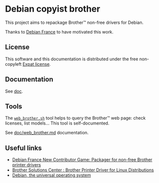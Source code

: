 Debian copyist brother
======================

This project aims to repackage Brother™ non-free drivers for Debian.

Thanks to [Debian France](https://france.debian.net/) to have motivated this work.

License
-------

This software and this documentation is distributed under the free non-copyleft [Expat license](LICENSE.md).

Documentation
-------------

See [doc](doc).

Tools
-----

The [`web_brother.sh`](../tools/web_brother.sh) tool helps to query the Brother™ web page: check licenses, list models… This tool is self-documented.

See [doc/web_brother.md](doc/web_brother.md) documentation.

Useful links
------------

* [Debian France New Contributor Game: Packager for non-free Brother printer drivers](https://wiki.debian.org/DebianFrance/NewContributorGame#Packager_for_non-free_Brother_printer_drivers)
* [Brother Solutions Center : Brother Printer Driver for Linux Distributions](http://welcome.solutions.brother.com/bsc/public_s/id/linux/en/download_prn.html)
* [Debian, the universal operating system](https://www.debian.org/)
